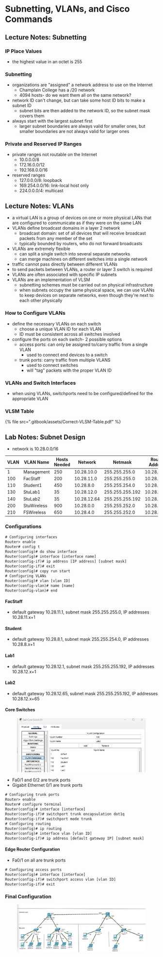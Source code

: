 # Subnetting, VLANs, and Cisco Commands

## Lecture Notes: Subnetting

### IP Place Values

* the highest value in an octet is 255

### Subnetting

* organizations are "assigned" a network address to use on the Internet
  * Champlain College has a /20 network
  * 4094 hosts- do we want them all on the same network?
* network ID can't change, but can take some host ID bits to make a subnet ID
  * subnet bits are then added to the network ID, so the subnet mask covers them
* always start with the largest subnet first
  * larger subnet boundaries are always valid for smaller ones, but smaller boundaries are not always valid for larger ones

### Private and Reserved IP Ranges

* private ranges not routable on the Internet
  * 10.0.0.0/8
  * 172.16.0.0/12
  * 192.168.0.0/16
* reserved ranges
  * 127.0.0.0/8: loopback
  * 169.254.0.0/16: link-local host only
  * 224.0.0.0/4: multicast

## Lecture Notes: VLANs

* a virtual LAN is a group of devices on one or more physical LANs that are configured to communicate as if they were on the same LAN
* VLANs define broadcast domains in a layer 2 network
  * broadcast domain: set of all devices that will receive broadcast packets from any member of the set
  * typically bounded by routers, who do not forward broadcasts
* VLANs are extremely flexible
  * can split a single switch into several separate networks
  * can merge machines on different switches into a single network
* traffic cannot pass directly between different VLANs
* to send packets between VLANs, a router or layer 3 switch is required
* VLANs are often associated with specific IP subnets
* VLANs are an implementation of VLSM
  * subnetting schemes must be carried out on physical infrastructure
  * when subnets occupy the same physical space, we can use VLANs to keep devices on separate networks, even though they're next to each other physically

### How to Configure VLANs

* define the necessary VLANs on each switch
  * choose a unique VLAN ID for each VLAN
  * ID must be consistent across all switches involved
* configure the ports on each switch- 2 possible options
  * access ports: can only be assigned to/carry traffic from a single VLAN
    * used to connect end devices to a switch
  * trunk ports: carry traffic from multiple VLANS
    * used to connect switches
    * will "tag" packets with the proper VLAN ID

### VLANs and Switch Interfaces

* when using VLANs, switchports need to be configured/defined for the appropriate VLAN

### VLSM Table

{% file src=".gitbook/assets/Correct-VLSM-Table.pdf" %}

## Lab Notes: Subnet Design

* network is 10.28.0.0/16

<table><thead><tr><th width="83">VLAN</th><th>VLAN Name</th><th>Hosts Needed</th><th>Network</th><th>Netmask</th><th>Router Address</th></tr></thead><tbody><tr><td>1</td><td>Management</td><td>250</td><td>10.28.10.0</td><td>255.255.255.0</td><td>10.28.10.1</td></tr><tr><td>100</td><td>FacStaff</td><td>200</td><td>10.28.11.0</td><td>255.255.255.0</td><td>10.28.11.1</td></tr><tr><td>110</td><td>Student1</td><td>450</td><td>10.28.8.0</td><td>255.255.254.0</td><td>10.28.8.1</td></tr><tr><td>130</td><td>StuLab1</td><td>35</td><td>10.28.12.0</td><td>255.255.255.192</td><td>10.28.12.1</td></tr><tr><td>140</td><td>StuLab2</td><td>35</td><td>10.28.12.64</td><td>255.255.255.192</td><td>10.28.12.65</td></tr><tr><td>200</td><td>StuWireless</td><td>900</td><td>10.28.0.0</td><td>255.255.252.0</td><td>10.28.0.1</td></tr><tr><td>210</td><td>FSWireless</td><td>650</td><td>10.28.4.0</td><td>255.255.252.0</td><td>10.28.4.1</td></tr></tbody></table>

### Configurations

```
# Configuring interfaces
Router> enable
Router# config t
Router(config)# do show interface
Router(config)# interface [interface name]
Router(config-if)# ip address [IP address] [subnet mask]
Router(config-if)# exit
Router(config)# copy run start
# Configuring VLANs
Router(config)# vlan [vlan ID]
Router(config-vlan)# name [name]
Router(config-vlan)# end
```

#### FacStaff

* default gateway 10.28.11.1, subnet mask 255.255.255.0, IP addresses 10.28.11.x+1

#### Student

* default gateway 10.28.8.1, subnet mask 255.255.254.0, IP addresses 10.28.8.x+1

#### Lab1

* default gateway 10.28.12.1, subnet mask 255.255.255.192, IP addresses 10.28.12.x+1

#### Lab2

* default gateway 10.28.12.65, subnet mask 255.255.255.192, IP addresses 10.28.12.x+65

#### Core Switches

<figure><img src=".gitbook/assets/image.png" alt=""><figcaption></figcaption></figure>

* Fa0/1 and 0/2 are trunk ports
* Gigabit Ethernet 0/1 are trunk ports

```
# Configuring trunk ports
Router> enable
Router# configure terminal
Router(config)# interface [interface]
Router(config-if)# switchport trunk encapsulation dot1q
Router(config-if)# switchport mode trunk
# Configuring routing
Router(config)# ip routing
Router(config)# interface vlan [vlan ID]
Router(config-if)# ip address [default gateway IP] [subnet mask]
```

#### Edge Router Configuration

* Fa0/1 on all are trunk ports

```
# Configuring access ports
Router(config)# interface [interface]
Router(config-if)# switchport access vlan [vlan ID]
Router(config-if)# exit
```



### Final Configuration

<figure><img src=".gitbook/assets/image (1).png" alt=""><figcaption></figcaption></figure>
